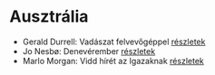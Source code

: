 # Ausztrália

- Gerald Durrell: Vadászat felvevőgéppel [részletek](_details/Gerald%20Durrell.md#id_863)
- Jo Nesbø: Denevérember [részletek](_details/Jo%20Nesb%C3%B8.md#id_581)
- Marlo Morgan: Vidd hírét az Igazaknak [részletek](_details/Marlo%20Morgan.md#id_1010)
